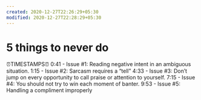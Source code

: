 ```yaml
---
created: 2020-12-27T22:26:29+05:30
modified: 2020-12-27T22:28:29+05:30
---
```


# 5 things to never do

:alarm_clock:TIMESTAMPS:alarm_clock: 
 0:41  - Issue #1: Reading negative intent in an ambiguous situation.
 1:15  - Issue #2: Sarcasm requires a “tell”
 4:33  - Issue #3: Don’t jump on every opportunity to call praise or attention to yourself.
 7:15  - Issue #4: You should not try to win each moment of banter.
 9:53  - Issue #5: Handling a compliment improperly